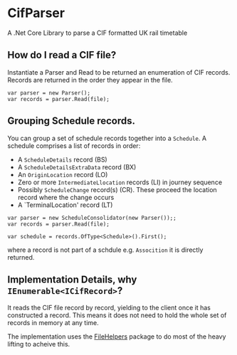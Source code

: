 # CifParser
A .Net Core Library to parse a CIF formatted UK rail timetable

## How do I read a CIF file?

Instantiate a Parser and Read to be returned an enumeration of CIF records.  Records are returned in the order they appear in the file.

```
var parser = new Parser();
var records = parser.Read(file);
```


## Grouping Schedule records.

You can group a set of schedule records together into a `Schedule`.
A schedule comprises a list of records in order:
* A `ScheduleDetails` record (BS)
* A `ScheduleDetailsExtraData` record (BX)
* An `OriginLocation` record (LO)
* Zero or more `IntermediateLlocation` records (LI) in journey sequence
* Possibly `ScheduleChange` record(s) (CR).  These proceed the location record where the change occurs
* A `TerminalLocation' record (LT)

```
var parser = new ScheduleConsolidator(new Parser());;
var records = parser.Read(file);

var schedule = records.OfType<Schedule>().First();
```

where a record is not part of a schdule e.g. `Assocition` it is directly returned.

## Implementation Details, why `IEnumerable<ICifRecord>`?

It reads the CIF file record by record, yielding to the client once it has constructed a record.  This means it does not need to hold the whole set of records in memory at any time.

The implementation uses the [FileHelpers](https://www.filehelpers.net/) package to do most of the heavy lifting to acheive this.
